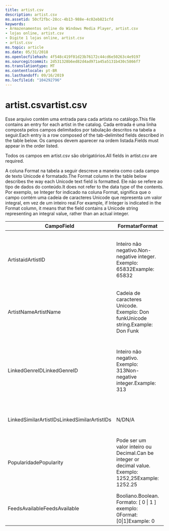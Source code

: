 ```yaml
---
title: artist.csv
description: artist.csv
ms.assetid: 50cf2fbc-28cc-4b13-988e-4c02eb821cfd
keywords:
- Armazenamentos online do Windows Media Player, artist.csv
- lojas online, artist.csv
- Digite 1 lojas online, artist.csv
- artist.csv
ms.topic: article
ms.date: 05/31/2018
ms.openlocfilehash: 4f548c419f01d23b76172c44cd6e50263c4e9197
ms.sourcegitcommit: 2d531328b6ed82d4ad971a45a5131b430c5866f7
ms.translationtype: MT
ms.contentlocale: pt-BR
ms.lasthandoff: 09/16/2019
ms.locfileid: "104292796"
---
```

# <a name="artistcsv"></a><span data-ttu-id="922bc-107">artist.csv</span><span class="sxs-lookup"><span data-stu-id="922bc-107">artist.csv</span></span>

<span data-ttu-id="922bc-108">Esse arquivo contém uma entrada para cada artista no catálogo.</span><span class="sxs-lookup"><span data-stu-id="922bc-108">This file contains an entry for each artist in the catalog.</span></span> <span data-ttu-id="922bc-109">Cada entrada é uma linha composta pelos campos delimitados por tabulação descritos na tabela a seguir.</span><span class="sxs-lookup"><span data-stu-id="922bc-109">Each entry is a row composed of the tab-delimited fields described in the table below.</span></span> <span data-ttu-id="922bc-110">Os campos devem aparecer na ordem listada.</span><span class="sxs-lookup"><span data-stu-id="922bc-110">Fields must appear in the order listed.</span></span>

<span data-ttu-id="922bc-111">Todos os campos em artist.csv são obrigatórios.</span><span class="sxs-lookup"><span data-stu-id="922bc-111">All fields in artist.csv are required.</span></span>

<span data-ttu-id="922bc-112">A coluna Format na tabela a seguir descreve a maneira como cada campo de texto Unicode é formatado.</span><span class="sxs-lookup"><span data-stu-id="922bc-112">The Format column in the table below describes the way each Unicode text field is formatted.</span></span> <span data-ttu-id="922bc-113">Ele não se refere ao tipo de dados do conteúdo.</span><span class="sxs-lookup"><span data-stu-id="922bc-113">It does not refer to the data type of the contents.</span></span> <span data-ttu-id="922bc-114">Por exemplo, se Integer for indicado na coluna Format, significa que o campo contém uma cadeia de caracteres Unicode que representa um valor integral, em vez de um inteiro real.</span><span class="sxs-lookup"><span data-stu-id="922bc-114">For example, if Integer is indicated in the Format column, it means that the field contains a Unicode string representing an integral value, rather than an actual integer.</span></span>



| <span data-ttu-id="922bc-115">Campo</span><span class="sxs-lookup"><span data-stu-id="922bc-115">Field</span></span>                  | <span data-ttu-id="922bc-116">Formatar</span><span class="sxs-lookup"><span data-stu-id="922bc-116">Format</span></span>                                            | <span data-ttu-id="922bc-117">Descrição</span><span class="sxs-lookup"><span data-stu-id="922bc-117">Description</span></span>                                                                                                |
|------------------------|---------------------------------------------------|------------------------------------------------------------------------------------------------------------|
| <span data-ttu-id="922bc-118">Artistaid</span><span class="sxs-lookup"><span data-stu-id="922bc-118">ArtistID</span></span>               | <span data-ttu-id="922bc-119">Inteiro não negativo.</span><span class="sxs-lookup"><span data-stu-id="922bc-119">Non-negative integer.</span></span> <span data-ttu-id="922bc-120">Exemplo: 65832</span><span class="sxs-lookup"><span data-stu-id="922bc-120">Example: 65832</span></span>              | <span data-ttu-id="922bc-121">Identificador exclusivo para o artista, exclusivo dentro do artist.csv.</span><span class="sxs-lookup"><span data-stu-id="922bc-121">Unique identifier for the artist, unique within artist.csv.</span></span> <span data-ttu-id="922bc-122">Deve ser menor que 2 ^ 32.</span><span class="sxs-lookup"><span data-stu-id="922bc-122">Must be less than 2^32.</span></span>                        |
| <span data-ttu-id="922bc-123">ArtistName</span><span class="sxs-lookup"><span data-stu-id="922bc-123">ArtistName</span></span>             | <span data-ttu-id="922bc-124">Cadeia de caracteres Unicode. Exemplo: Don funk</span><span class="sxs-lookup"><span data-stu-id="922bc-124">Unicode string.Example: Don Funk</span></span><br/>       | <span data-ttu-id="922bc-125">Nome de exibição do artista.</span><span class="sxs-lookup"><span data-stu-id="922bc-125">Display name for the artist.</span></span>                                                                               |
| <span data-ttu-id="922bc-126">LinkedGenreID</span><span class="sxs-lookup"><span data-stu-id="922bc-126">LinkedGenreID</span></span>          | <span data-ttu-id="922bc-127">Inteiro não negativo. Exemplo: 313</span><span class="sxs-lookup"><span data-stu-id="922bc-127">Non-negative integer.Example: 313</span></span><br/>      | <span data-ttu-id="922bc-128">Gêneroid do gênero principal do artista.</span><span class="sxs-lookup"><span data-stu-id="922bc-128">GenreID of the artist's primary genre.</span></span> <span data-ttu-id="922bc-129">Deve ser um gênero principal e não um subgênero.</span><span class="sxs-lookup"><span data-stu-id="922bc-129">Must be a main genre and not a subgenre.</span></span> <span data-ttu-id="922bc-130">Apenas um valor é permitido.</span><span class="sxs-lookup"><span data-stu-id="922bc-130">Only one value is allowed.</span></span> |
| <span data-ttu-id="922bc-131">LinkedSimilarArtistIDs</span><span class="sxs-lookup"><span data-stu-id="922bc-131">LinkedSimilarArtistIDs</span></span> | <span data-ttu-id="922bc-132">N/D</span><span class="sxs-lookup"><span data-stu-id="922bc-132">N/A</span></span>                                               | <span data-ttu-id="922bc-133">Não usado nesta versão.</span><span class="sxs-lookup"><span data-stu-id="922bc-133">Not used in this release.</span></span> <span data-ttu-id="922bc-134">Deve estar vazio.</span><span class="sxs-lookup"><span data-stu-id="922bc-134">Should be empty.</span></span>                                                                 |
| <span data-ttu-id="922bc-135">Popularidade</span><span class="sxs-lookup"><span data-stu-id="922bc-135">Popularity</span></span>             | <span data-ttu-id="922bc-136">Pode ser um valor inteiro ou Decimal.</span><span class="sxs-lookup"><span data-stu-id="922bc-136">Can be integer or decimal value.</span></span> <span data-ttu-id="922bc-137">Exemplo: 1252,25</span><span class="sxs-lookup"><span data-stu-id="922bc-137">Example: 1252.25</span></span> | <span data-ttu-id="922bc-138">Classificação de popularidade.</span><span class="sxs-lookup"><span data-stu-id="922bc-138">Popularity ranking.</span></span> <span data-ttu-id="922bc-139">Pode ser a posição na lista quando classificada por popularidade.</span><span class="sxs-lookup"><span data-stu-id="922bc-139">Can be the position in the list when sorted by popularity.</span></span>                             |
| <span data-ttu-id="922bc-140">FeedsAvailable</span><span class="sxs-lookup"><span data-stu-id="922bc-140">FeedsAvailable</span></span>         | <span data-ttu-id="922bc-141">Booliano.</span><span class="sxs-lookup"><span data-stu-id="922bc-141">Boolean.</span></span> <span data-ttu-id="922bc-142">Formato: \[ 0 \| 1 \] exemplo: 0</span><span class="sxs-lookup"><span data-stu-id="922bc-142">Format: \[0\|1\]Example: 0</span></span><br/>    | <span data-ttu-id="922bc-143">Não usado nesta versão.</span><span class="sxs-lookup"><span data-stu-id="922bc-143">Not used in this release.</span></span> <span data-ttu-id="922bc-144">Deve estar vazio.</span><span class="sxs-lookup"><span data-stu-id="922bc-144">Should be empty.</span></span>                                                                 |



 

 

 





